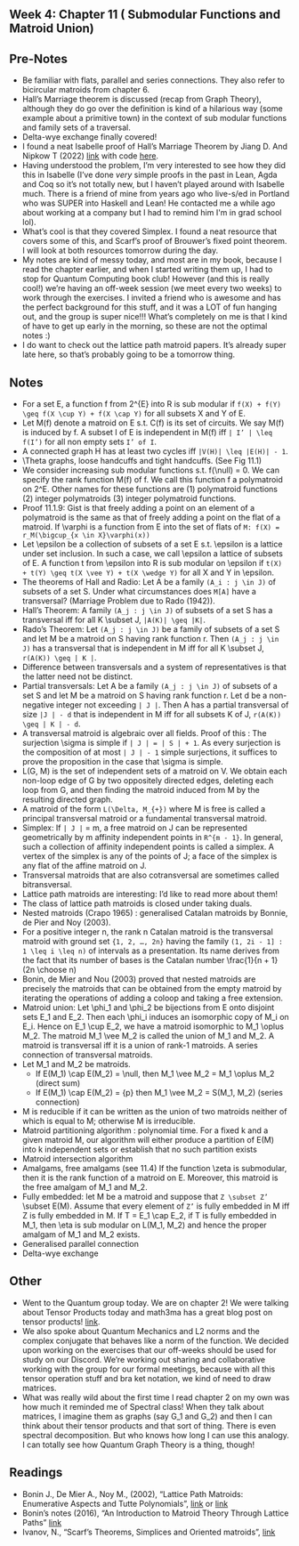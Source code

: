 ## Week 4: Chapter 11 ( Submodular Functions and Matroid Union)

## Pre-Notes
- Be familiar with flats, parallel and series connections. They also refer to bicircular matroids from chapter 6.
- Hall’s Marriage theorem is discussed (recap from Graph Theory), although they do go over the definition is kind of a hilarious way (some example about a primitive town) in the context of sub modular functions and family sets of a traversal.
- Delta-wye exchange finally covered!
- I found a neat Isabelle proof of Hall’s Marriage Theorem by Jiang D. And Nipkow T (2022) [link](https://www.isa-afp.org/entries/Marriage.html) with code [here](https://www.isa-afp.org/browser_info/current/AFP/Marriage/document.pdf). 
- Having understood the problem, I’m very interested to see how they did this in Isabelle (I’ve done *very* simple proofs in the past in Lean, Agda and Coq so it’s not totally new, but I haven’t played around with Isabelle much. There is a 
friend of mine from years ago who live-s/ed in Portland who was SUPER into Haskell and Lean! He contacted me a while ago about working at a company but I had to remind him I'm in grad school lol).
- What’s cool is that they covered Simplex. I found a neat resource that covers some of this, and Scarf’s proof of Brouwer’s fixed point theorem. I will look at both
resources tomorrow during the day.
- My notes are kind of messy today, and most are in my book, because I read the chapter earlier, and when I started writing them up, I had to stop for Quantum Computing book club! However (and this is really cool!) we’re having an off-week session (we meet every two weeks) to work through the exercises. I invited a friend who is awesome and has the perfect background for this stuff, and it was a LOT of fun hanging out, and the group is super nice!!! What’s completely on me is that I kind of have to get up early in the morning, so these are not the optimal notes :)
- I do want to check out the lattice path matroid papers. It’s already super late here, so that’s probably going to be a tomorrow thing.

## Notes
- For a set E, a function f from 2^{E} into R is sub modular if ```f(X) + f(Y) \geq f(X \cup Y) + f(X \cap Y)``` for all subsets X and Y of E.
- Let M(f) denote a matroid on E s.t. C(f) is its set of circuits. We say M(f) is induced by f. A subset I of E is independent in M(f) iff ```| I’ | \leq f(I’)``` for all non empty sets ```I’ of I```.
- A connected graph H has at least two cycles iff ```|V(H)| \leq |E(H)| - 1```.
- \Theta graphs, loose handcuffs and tight handcuffs. (See Fig 11.1)
- We consider increasing sub modular functions s.t. f(\null) = 0. We can specify the rank function M(f) of f. We call this function f a polymatroid on 2^E. Other names for these functions are (1) polymatroid functions (2) integer polymatroids (3) integer polymatroid functions.
- Proof 11.1.9: Gist is that freely adding a point on an element of a polymatroid is the same as that of freely adding a point on the flat of a matroid. If \varphi is a function from E into the set of flats of ```M: f(X) = r_M(\bigcup_{x \in X}\varphi(x))```
- Let \epsilon be a collection of subsets of a set E s.t. \epsilon is a lattice under set inclusion. In such a case, we call \epsilon a lattice of subsets of E. A function t from \epsilon into R is sub modular on \epsilon if ```t(X) + t(Y) \geq t(X \vee Y) + t(X \wedge Y)``` for all X and Y in \epsilon.
- The theorems of Hall and Radio: Let A be a family ```(A_i : j \in J)``` of subsets of a set S. Under what circumstances does ```M[A]``` have a transversal? (Marriage Problem due to Rado (1942)).
- Hall’s Theorem: A family ```(A_j : j \in J)``` of subsets of a set S has a transversal iff for all K \subset J, ```|A(K)| \geq |K|```.
- Rado’s Theorem: Let ```(A_j : j \in J)``` be a family of subsets of a set S and let M be a matroid on S having rank function r. Then ```(A_j : j \in J)``` has a transversal that is independent in M iff for all K \subset J, ```r(A(K)) \geq | K |```.
- Difference between transversals and a system of representatives is that the latter need not be distinct.
- Partial transversals: Let A be a family ```(A_j : j \in J)``` of subsets of a set S and let M be a matroid on S having rank function r. Let d be a non-negative integer not exceeding ```| J |```. Then A has a partial transversal of size ```|J | - d``` that is independent in M iff for all subsets K of J, ```r(A(K)) \geq | K | - d```.
- A transversal matroid is algebraic over all fields. Proof of this : The surjection \sigma is simple if ```| J | = | S | + 1```.  As every surjection is the composition of at most ```| J | - 1```  simple surjections, it suffices to prove the proposition in the case that \sigma is simple.
- L(G, M) is the set of independent sets of a matroid on V. We obtain each non-loop edge of G by two oppositely directed edges, deleting each loop from G, and then finding the matroid induced from M by the resulting directed graph.
- A matroid of the form ```L(\Delta, M_{+})``` where M is free is called a principal transversal matroid or a fundamental transversal matroid.
- Simplex: If ```| J |``` = m, a free matroid on J can be represented geometrically by m affinity independent points in ```R^{m - 1}```. In general, such a collection of affinity independent points is called a simplex. A vertex of the simplex is any of the points of J; a face of the simplex is any flat of the affine matroid on J.
- Transversal matroids that are also cotransversal are sometimes called bitransversal.
- Lattice path matroids are interesting: I’d like to read more about them!
- The class of lattice path matroids is closed under taking duals.
- Nested matroids (Crapo 1965) : generalised Catalan matroids by Bonnie, de Pier and Noy (2003).
- For a positive integer n, the rank n Catalan matroid is the transversal matroid with ground set ```{1, 2, …, 2n}``` having the family ```(1, 2i - 1] : 1 \leq i \leq n)``` of intervals as a presentation. Its name derives from the fact that its number of bases is the Catalan number \frac{1}{n + 1} (2n \choose n)
- Bonin, de Mier and Nou (2003) proved that nested matroids are precisely the matroids that can be obtained from the empty matroid by iterating the operations of adding a coloop and taking a free extension.
- Matroid union: Let \phi_1 and \phi_2 be bijections from E onto disjoint sets E_1 and E_2. Then each \phi_i induces an isomorphic copy of M_i on E_i. Hence on E_1 \cup E_2, we have a matroid isomorphic to M_1 \oplus M_2. The matroid M_1 \vee M_2 is called the union of M_1 and M_2. A matroid is transversal iff it is a union of rank-1 matroids. A series connection of transversal matroids.
- Let M_1 and M_2 be matroids.
    - If E(M_1) \cap E(M_2) = \null, then M_1 \vee M_2 = M_1 \oplus M_2 (direct sum)
    - If E(M_1) \cap E(M_2) = {p} then M_1 \vee M_2 = S(M_1, M_2) (series connection) 
- M is reducible if it can be written as the union of two matroids neither of which is equal to M; otherwise M is irreducible.
- Matroid partitioning algorithm : polynomial time. For a fixed k and a given matroid M, our algorithm will either produce a partition of E(M) into k independent sets or establish that no such partition exists
- Matroid intersection algorithm
- Amalgams, free amalgams (see 11.4) If the function \zeta is submodular, then it is the rank function of a matroid on E. Moreover, this matroid is the free amalgam of M_1 and M_2.
- Fully embedded: let M be a matroid and suppose that ```Z \subset Z’``` \subset E(M). Assume that every element of ```Z’``` is fully embedded in M iff Z is fully embedded in M. If T = E_1 \cap E_2, if T is fully embedded in M_1, then \eta is sub modular on L(M_1, M_2) and hence the proper amalgam of M_1 and M_2 exists.
- Generalised parallel connection
- Delta-wye exchange 

## Other
- Went to the Quantum group today. We are on chapter 2! We were talking about Tensor Products today and math3ma has a great blog post on tensor products! [link](https://www.math3ma.com/blog/the-tensor-product-demystified).
- We also spoke about Quantum Mechanics and L2 norms and the complex conjugate that behaves like a norm of the function. We decided upon working on the exercises that our off-weeks should be used for study on our Discord. We’re working out sharing and collaborative working with the group for our formal meetings, because with all this tensor operation stuff and bra ket notation, we kind of need to draw matrices.
- What was really wild about the first time I read chapter 2 on my own was how much it reminded me of Spectral class! When they talk about matrices, I imagine them
as graphs (say G_1 and G_2) and then I can think about their tensor products and that sort of thing. There is even spectral decomposition. But who
knows how long I can use this analogy. I can totally see how Quantum Graph Theory is a thing, though!

## Readings
- Bonin J., De Mier A., Noy M., (2002), “Lattice Path Matroids: Enumerative Aspects and Tutte Polynomials”, [link](https://arxiv.org/pdf/math/0211188.pdf) or [link](https://web.mat.upc.edu/marc.noy/uploads/2013/05/LP-matroids.pdf)
- Bonin’s notes (2016), “An Introduction to Matroid Theory Through Lattice Paths” [link](https://bpb-us-e1.wpmucdn.com/blogs.gwu.edu/dist/3/152/files/2016/04/IntroViaLPM-1vcrzw7.pdf)
- Ivanov, N., “Scarf’s Theorems, Simplices and Oriented matroids”, [link](https://arxiv.org/pdf/2207.10832.pdf)
